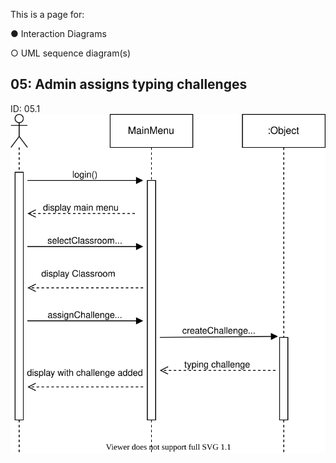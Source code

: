 This is a page for:

● Interaction Diagrams

○ UML sequence diagram(s)

## 05: Admin assigns typing challenges
ID: 05.1
![Untitled_Diagram.svg](uploads/7edb90836e95d25371922d7192038266/Untitled_Diagram.svg)